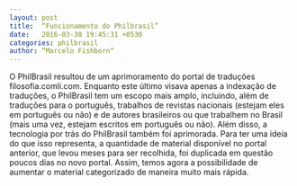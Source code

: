 ```yaml
---
layout: post
title:  “Funcionamento do Philbrasil”
date:   2016-03-30 19:45:31 +0530
categories: philbrasil
author: “Marcelo Fishborn“
---
```

O PhilBrasil resultou de um aprimoramento do portal de traduções filosofia.comli.com. Enquanto este último visava apenas a indexação de traduções, o PhilBrasil tem um escopo mais amplo, incluindo, além de traduções para o português, trabalhos de revistas nacionais (estejam eles em português ou não) e de autores brasileiros ou que trabalhem no Brasil (mais uma vez, estejam escritos em português ou não).
Além disso, a tecnologia por trás do PhilBrasil também foi aprimorada. Para ter uma ideia do que isso representa, a quantidade de material disponível no portal anterior, que levou meses para ser recolhida, foi duplicada em questão poucos dias no novo portal. Assim, temos agora a possibilidade de aumentar o material categorizado de maneira muito mais rápida.